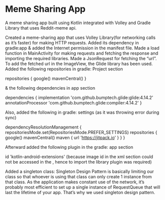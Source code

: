 # Meme Sharing App
 A meme sharing app built using Kotlin integrated with Volley and Gradle Library that uses Reddit-meme api.
 
 Created a meme-sharing app that uses Volley Library(for networking calls as it’s faster) for making HTTP requests. Added its dependency in gradle:app & added the Internet permission in the manifest file.
Made a load function in MainActivity for making requests and fetching the response and importing the required libraries.
Made a JsonRequest for fetching the “url”.
To add the fetched url in the ImageView, the Glide library has been used. Added the following 
repositories in gradle: Project section

repositories {
  google()
  mavenCentral()
}

& the following dependencies in app section

dependencies {
  implementation 'com.github.bumptech.glide:glide:4.14.2'
  annotationProcessor 'com.github.bumptech.glide:compiler:4.14.2'
}

Also, added the following in gradle: settings (as it was throwing error during sync)

dependencyResolutionManagement {
   repositoriesMode.set(RepositoriesMode.PREFER_SETTINGS)
   repositories {
       google()
       mavenCentral()
       maven { url 'https://jitpack.io' }
   }
}

Afterward added the following plugin in the gradle: app section 

id 'kotlin-android-extensions' (because image id in the xml section could not be accessed in the , hence to import the library plugin was required)

Added a singleton class:
Singleton Design Pattern is basically limiting our class so that whoever is using that class can only create 1 instance from that class.
As the application makes constant use of the network, it’s probably most efficient to set up a single instance of RequestQueue that will last the lifetime of your app. That’s why we used singleton design pattern.
